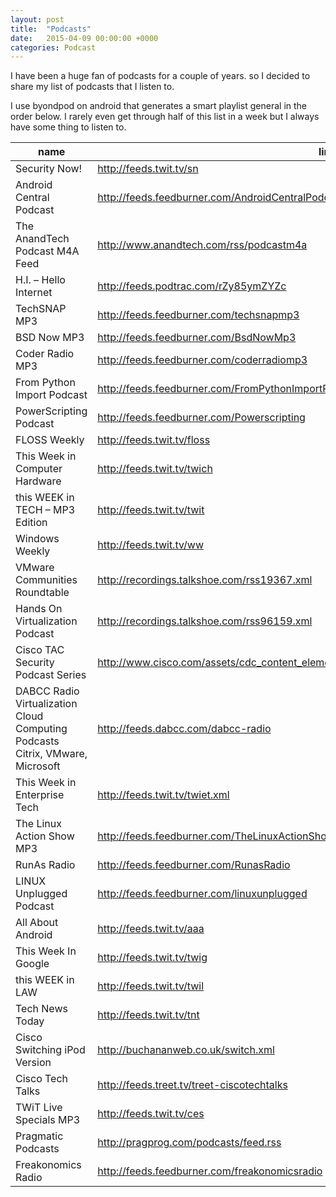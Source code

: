 ```yaml
---
layout: post
title:  "Podcasts"
date:   2015-04-09 00:00:00 +0000
categories: Podcast
---
```

I have been a huge fan of podcasts for a couple of years. so I decided to share my list of podcasts that I listen to.

I use byondpod on android that generates a smart playlist general in the order below. I rarely even get through half of this list in a week but I always have some thing to listen to.

|name|link|
|---|---|
|Security Now!|http://feeds.twit.tv/sn|
|Android Central Podcast|http://feeds.feedburner.com/AndroidCentralPodcast|
|The AnandTech Podcast M4A Feed|http://www.anandtech.com/rss/podcastm4a|
|H.I. – Hello Internet|http://feeds.podtrac.com/rZy85ymZYZc|
|TechSNAP MP3|http://feeds.feedburner.com/techsnapmp3|
|BSD Now MP3|http://feeds.feedburner.com/BsdNowMp3|
|Coder Radio MP3|http://feeds.feedburner.com/coderradiomp3|
|From Python Import Podcast|http://feeds.feedburner.com/FromPythonImportPodcast|
|PowerScripting Podcast|http://feeds.feedburner.com/Powerscripting|
|FLOSS Weekly|http://feeds.twit.tv/floss|
|This Week in Computer Hardware|http://feeds.twit.tv/twich|
|this WEEK in TECH – MP3 Edition|http://feeds.twit.tv/twit|
|Windows Weekly|http://feeds.twit.tv/ww|
|VMware Communities Roundtable|http://recordings.talkshoe.com/rss19367.xml|
|Hands On Virtualization Podcast|http://recordings.talkshoe.com/rss96159.xml|
|Cisco TAC Security Podcast Series|http://www.cisco.com/assets/cdc_content_elements/rss/security_podcast/security_tac_pcast.xml|
|DABCC Radio Virtualization Cloud Computing Podcasts Citrix, VMware, Microsoft|http://feeds.dabcc.com/dabcc-radio|
|This Week in Enterprise Tech|http://feeds.twit.tv/twiet.xml|
|The Linux Action Show MP3|http://feeds.feedburner.com/TheLinuxActionShow|
|RunAs Radio|http://feeds.feedburner.com/RunasRadio|
|LINUX Unplugged Podcast|http://feeds.feedburner.com/linuxunplugged|
|All About Android|http://feeds.twit.tv/aaa|
|This Week In Google|http://feeds.twit.tv/twig|
|this WEEK in LAW|http://feeds.twit.tv/twil|
|Tech News Today|http://feeds.twit.tv/tnt|
|Cisco Switching iPod Version|http://buchananweb.co.uk/switch.xml|
|Cisco Tech Talks|http://feeds.treet.tv/treet-ciscotechtalks|
|TWiT Live Specials MP3|http://feeds.twit.tv/ces|
|Pragmatic Podcasts|http://pragprog.com/podcasts/feed.rss|
|Freakonomics Radio|http://feeds.feedburner.com/freakonomicsradio|
